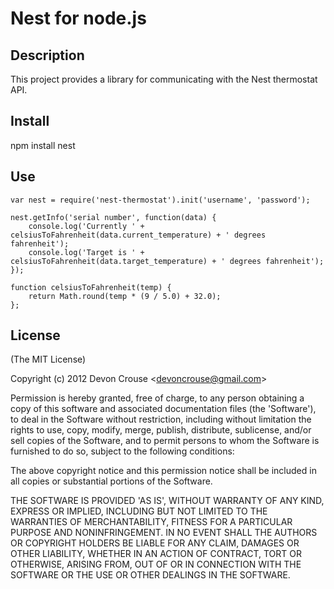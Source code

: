 # Nest for node.js

## Description

This project provides a library for communicating with the Nest thermostat API.

## Install

npm install nest

## Use

	var nest = require('nest-thermostat').init('username', 'password');
	
	nest.getInfo('serial number', function(data) {
    	console.log('Currently ' + celsiusToFahrenheit(data.current_temperature) + ' degrees fahrenheit');
    	console.log('Target is ' + celsiusToFahrenheit(data.target_temperature) + ' degrees fahrenheit');
	});
	
	function celsiusToFahrenheit(temp) {
	    return Math.round(temp * (9 / 5.0) + 32.0);
	};

## License

(The MIT License)

Copyright (c) 2012 Devon Crouse &lt;devoncrouse@gmail.com&gt;

Permission is hereby granted, free of charge, to any person obtaining
a copy of this software and associated documentation files (the
'Software'), to deal in the Software without restriction, including
without limitation the rights to use, copy, modify, merge, publish,
distribute, sublicense, and/or sell copies of the Software, and to
permit persons to whom the Software is furnished to do so, subject to
the following conditions:

The above copyright notice and this permission notice shall be
included in all copies or substantial portions of the Software.

THE SOFTWARE IS PROVIDED 'AS IS', WITHOUT WARRANTY OF ANY KIND,
EXPRESS OR IMPLIED, INCLUDING BUT NOT LIMITED TO THE WARRANTIES OF
MERCHANTABILITY, FITNESS FOR A PARTICULAR PURPOSE AND NONINFRINGEMENT.
IN NO EVENT SHALL THE AUTHORS OR COPYRIGHT HOLDERS BE LIABLE FOR ANY
CLAIM, DAMAGES OR OTHER LIABILITY, WHETHER IN AN ACTION OF CONTRACT,
TORT OR OTHERWISE, ARISING FROM, OUT OF OR IN CONNECTION WITH THE
SOFTWARE OR THE USE OR OTHER DEALINGS IN THE SOFTWARE.
